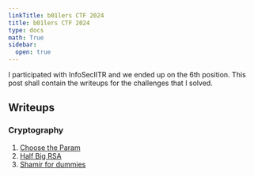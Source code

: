 ```yaml
---
linkTitle: b01lers CTF 2024 
title: b01lers CTF 2024
type: docs
math: True
sidebar:
  open: true
---
```

I participated with InfoSecIITR and we ended up on the 6th position. This post shall contain the writeups for the challenges that I solved.

## Writeups
### Cryptography
1. <a href="./choose-the-param">Choose the Param</a>
2. <a href="./half-big-rsa">Half Big RSA</a>
3. <a href="./shamir-for-dummies">Shamir for dummies</a>
